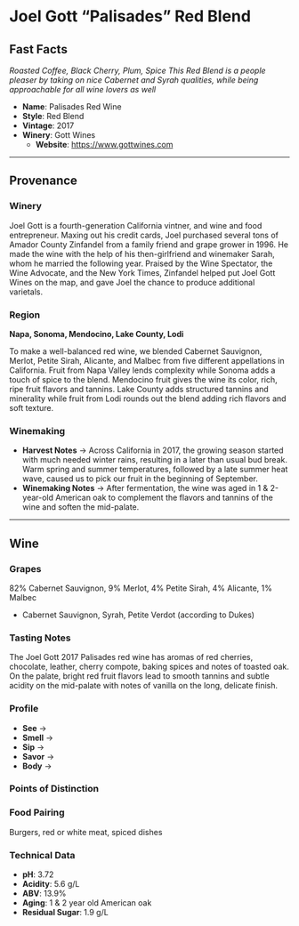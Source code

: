 # Joel Gott “Palisades” Red Blend
## Fast Facts
*Roasted Coffee, Black Cherry, Plum, Spice*
*This Red Blend is a people pleaser by taking on nice Cabernet and Syrah qualities, while being approachable for all wine lovers as well*
 - **Name**: Palisades Red Wine
 - **Style**: Red Blend
 - **Vintage**: 2017
 - **Winery**: Gott Wines
     - **Website**: https://www.gottwines.com
- - - -

## Provenance
### Winery
Joel Gott is a fourth-generation California vintner, and wine and food entrepreneur. Maxing out his credit cards, Joel purchased several tons of Amador County Zinfandel from a family friend and grape grower in 1996. He made the wine with the help of his then-girlfriend and winemaker Sarah, whom he married the following year. Praised by the Wine Spectator, the Wine Advocate, and the New York Times, Zinfandel helped put Joel Gott Wines on the map, and gave Joel the chance to produce additional varietals.

### Region
**Napa, Sonoma, Mendocino, Lake County, Lodi**

To make a well-balanced red wine, we blended Cabernet Sauvignon, Merlot, Petite Sirah, Alicante, and Malbec from five different appellations in California. Fruit from Napa Valley lends complexity while Sonoma adds a touch of spice to the blend. Mendocino fruit gives the wine its color, rich, ripe fruit flavors and tannins. Lake County adds structured tannins and minerality while fruit from Lodi rounds out the blend adding rich flavors and soft texture.

### Winemaking 
 - **Harvest Notes** → Across California in 2017, the growing season started with much needed winter rains, resulting in a later than usual bud break. Warm spring and summer temperatures, followed by a late summer heat wave, caused us to pick our fruit in the beginning of September.
 - **Winemaking Notes** → After fermentation, the wine was aged in 1 & 2-year-old American oak to complement the flavors and tannins of the wine and soften the mid-palate.
- - - -

## Wine
### Grapes
82% Cabernet Sauvignon, 9% Merlot, 4% Petite Sirah, 4% Alicante, 1% Malbec
 - Cabernet Sauvignon, Syrah, Petite Verdot (according to Dukes)

### Tasting Notes
The Joel Gott 2017 Palisades red wine has aromas of red cherries, chocolate, leather, cherry compote, baking spices and notes of toasted oak. On the palate, bright red fruit flavors lead to smooth tannins and subtle acidity on the mid-palate with notes of vanilla on the long, delicate finish.

### Profile
 - **See** →  
 - **Smell** → 
 - **Sip** → 
 - **Savor** → 
 - **Body** → 

### Points of Distinction

### Food Pairing
Burgers, red or white meat, spiced dishes

### Technical Data
 - **pH**: 3.72
 - **Acidity**: 5.6 g/L
 - **ABV**: 13.9%
 - **Aging**: 1 & 2 year old American oak
 - **Residual Sugar**: 1.9 g/L
